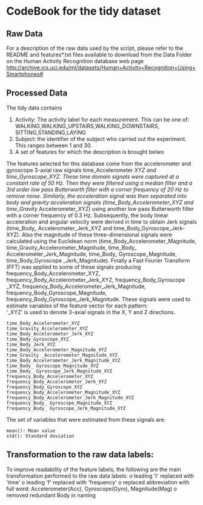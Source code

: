 CodeBook for the tidy dataset
==============================

Raw Data
-----------------
For a description of the raw data used by the script, please refer to the README and features*.txt files available to download from the Data Folder on the Human Activity Recognition database web page
http://archive.ics.uci.edu/ml/datasets/Human+Activity+Recognition+Using+Smartphones#

Processed Data
-----------------
The tidy data contains
1.	Activity: The activity label for each measurement. This can be one of: WALKING,WALKING_UPSTAIRS,WALKING_DOWNSTAIRS, SITTING,STANDING,LAYING
2.	Subject: the identifier of the subject who carried out the experiment. This ranges between 1 and 30.
3.	A set of features for which the description is brought belwo

The features selected for this database come from the accelerometer and gyroscope 3-axial raw signals time_Accelerometer _XYZ and time_Gyroscope_XYZ. These time domain signals were captured at a constant rate of 50 Hz. Then they were filtered using a median filter and a 3rd order low pass Butterworth filter with a corner frequency of 20 Hz to remove noise. Similarly, the acceleration signal was then separated into body and gravity acceleration signals (time_Body_Accelerometer_XYZ and time_Gravity_ Accelerometer_XYZ) using another low pass Butterworth filter with a corner frequency of 0.3 Hz. 
Subsequently, the body linear acceleration and angular velocity were derived in time to obtain Jerk signals (time_Body_ Accelerometer_Jerk_XYZ and time_Body_Gyroscope_Jerk-XYZ). Also the magnitude of these three-dimensional signals were calculated using the Euclidean norm (time_Body_Accelerometer_Magnitude, time_Gravity_Accelerometer_Magnitude, time_Body_ Accelerometer_Jerk_Magnitude, time_Body_ Gyroscope_Magnitude, time_Body_Gyroscope _Jerk_Magnitude). 
Finally a Fast Fourier Transform (FFT) was applied to some of these signals producing frequency_Body_Accelerometer_XYZ, frequency_Body_Accelerometer_Jerk_XYZ, frequency_Body_Gyroscope _XYZ, frequency_Body_Accelerometer_Jerk_Magnitude, frequency_Body_Gyroscope_Magnitude, frequency_Body_Gyroscope_Jerk_Magnitude. 
These signals were used to estimate variables of the feature vector for each pattern:  
'_XYZ' is used to denote 3-axial signals in the X, Y and Z directions.
```
time_Body_Accelerometer_XYZ
time_Gravity_Accelerometer_XYZ
time_Body_Accelerometer_Jerk_XYZ
time_Body_Gyroscope_XYZ
time_Body_Jerk_XYZ
time_Body_Accelerometer_Magnitude_XYZ
time_Gravity _Accelerometer_Magnitude_XYZ
time_Body_Accelerometer_Jerk_Magnitude_XYZ
time_Body_ Gyroscope_Magnitude_XYZ
time_Body_ Gyroscope_Jerk_Magnitude_XYZ
frequency_Body_Accelerometer_XYZ
frequency_Body_Accelerometer_Jerk_XYZ
frequency_Body_Gyroscope_XYZ
frequency_Body_Accelerometer_Magnitude_XYZ
frequency_Body_Accelerometer_Jerk_Magnitude_XYZ
frequency_Body_ Gyroscope_Magnitude_XYZ
frequency_Body_ Gyroscope_Jerk_Magnitude_XYZ
```
The set of variables that were estimated from these signals are: 
```
mean(): Mean value
std(): Standard deviation
```
Transformation to the raw data labels:
--------------------------------------
To improve readability of the feature labels, the following are the main transformation performed to the raw data labels:
o	leading 't' replaced with 'time'
o	leading 'f' replaced with 'frequency'
o	replaced abbreviation with full word: Accelerometer(Acc), Gyroscope(Gyro), Magnitude(Mag)
o	removed redundant Body in naming

